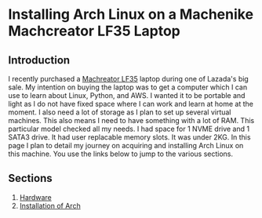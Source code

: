 # Installing Arch Linux on a Machenike Machcreator LF35 Laptop

## Introduction
I recently purchased a [Machreator LF35](https://www.lazada.com.ph/products/new-arrivalmachenike-lf35-10th-generation-intel-core-i5-thin-and-light-i5-10210u-nvidia-mx350-graphics-156-inch-full-screen-business-office-student-gaming-laptop-free-warranty-free-gifts-windows-10-best-laptop-2020-i681186641-s1956986420.html?spm=a2o4l.seller.list.108.5d8a693981dXX9&mp=1) laptop during one of Lazada's big sale.
My intention on buying the laptop was to get a computer which I can use to learn about Linux, Python, and AWS. I wanted it to be portable and light as I do not have fixed space where I can work and learn at home at the moment. I also need a lot of storage as I plan to set up several virtual machines. This also means I need to have something with a lot of RAM.
This particular model checked all my needs. I had space for 1 NVME drive and 1 SATA3 drive. It had user replacable memory slots. It was under 2KG.
In this page I plan to detail my journey on acquiring and installing Arch Linux on this machine. You use the links below to jump to the various sections.

## Sections
1. [Hardware](./hardware/review.md)
2. [Installation of Arch](./arch/why_arch.md)
